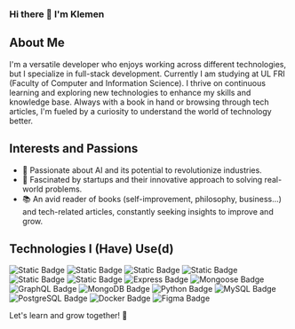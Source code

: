 ### Hi there 👋 I'm Klemen 

## About Me
I'm a versatile developer who enjoys working across different technologies, but I specialize in full-stack development. Currently I am studying at UL FRI (Faculty of Computer and Information Science). I thrive on continuous learning and exploring new technologies to enhance my skills and knowledge base. Always with a book in hand or browsing through tech articles, I'm fueled by a curiosity to understand the world of technology better.

## Interests and Passions
- 🧠 Passionate about AI and its potential to revolutionize industries.
- 🚀 Fascinated by startups and their innovative approach to solving real-world problems.
- 📚 An avid reader of books (self-improvement, philosophy, business...) and tech-related articles, constantly seeking insights to improve and grow.

## Technologies I (Have) Use(d)
![Static Badge](https://img.shields.io/badge/React-blue?style=for-the-badge&logo=react&labelColor=black)
![Static Badge](https://img.shields.io/badge/Typescript-007acc?style=for-the-badge&logo=Typescript&logoColor=white)
![Static Badge](https://img.shields.io/badge/Angular-dd1b16?style=for-the-badge&logo=angular)
![Static Badge](https://img.shields.io/badge/Javascript-f0db4f?style=for-the-badge&logo=Javascript&logoColor=323330)
![Static Badge](https://img.shields.io/badge/React--Native-61DBFB?style=for-the-badge&logo=React&labelColor=black)
![Static Badge](https://img.shields.io/badge/Node-green?style=for-the-badge&logo=node.js&logoColor=white)
![Express Badge](https://img.shields.io/badge/Express-000?logo=express&logoColor=fff&style=for-the-badge)
![Mongoose Badge](https://img.shields.io/badge/Mongoose-800?logo=mongoose&logoColor=fff&style=flat-square)
![GraphQL Badge](https://img.shields.io/badge/GraphQL-E10098?logo=graphql&logoColor=fff&style=for-the-badge)
![MongoDB Badge](https://img.shields.io/badge/MongoDB-47A248?logo=mongodb&logoColor=fff&style=for-the-badge)
![Python Badge](https://img.shields.io/badge/Python-3776AB?logo=python&logoColor=fff&style=for-the-badge)
![MySQL Badge](https://img.shields.io/badge/MySQL-4479A1?logo=mysql&logoColor=fff&style=for-the-badge)
![PostgreSQL Badge](https://img.shields.io/badge/PostgreSQL-4169E1?logo=postgresql&logoColor=fff&style=for-the-badge)
![Docker Badge](https://img.shields.io/badge/Docker-2496ED?logo=docker&logoColor=fff&style=for-the-badge)
![Figma Badge](https://img.shields.io/badge/Figma-F24E1E?logo=figma&logoColor=fff&style=for-the-badge)

Let's learn and grow together! 🌟

